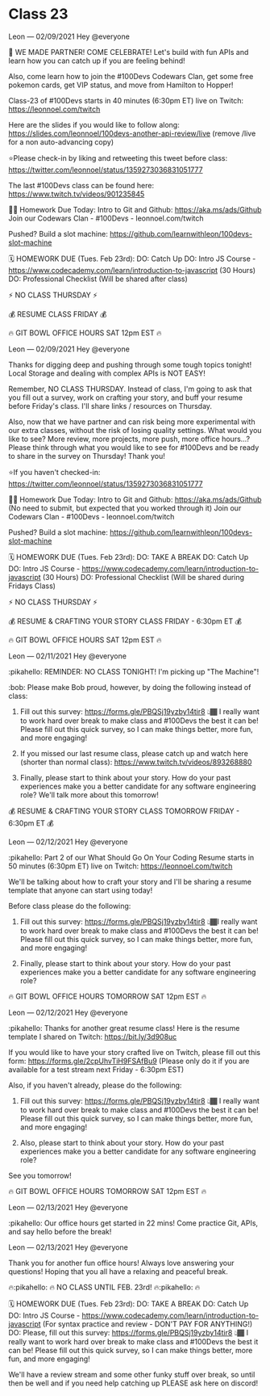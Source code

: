 # Class 23


Leon — 02/09/2021
Hey @everyone 

🤯 WE MADE PARTNER! COME CELEBRATE! Let's build with fun APIs and learn how you can catch up if you are feeling behind! 

Also, come learn how to join the #100Devs Codewars Clan, get some free pokemon cards, get VIP status, and move from Hamilton to Hopper! 

Class-23 of #100Devs starts in 40 minutes (6:30pm ET) live on Twitch: https://leonnoel.com/twitch

Here are the slides if you would like to follow along: https://slides.com/leonnoel/100devs-another-api-review/live (remove /live for a non auto-advancing  copy)

⭐️Please check-in by liking and retweeting this tweet before class: https://twitter.com/leonnoel/status/1359273036831051777

The last #100Devs class can be found here: https://www.twitch.tv/videos/901235845

👋🏽 Homework Due Today:
Intro to Git and Github: https://aka.ms/ads/Github
Join our Codewars Clan - #100Devs - leonnoel.com/twitch

Pushed?
Build a slot machine: https://github.com/learnwithleon/100devs-slot-machine

🗓 HOMEWORK DUE (Tues. Feb 23rd):
DO: Catch Up
DO: Intro JS Course - https://www.codecademy.com/learn/introduction-to-javascript (30 Hours)
DO: Professional Checklist (Will be shared after class)

⚡️ NO  CLASS THURSDAY  ⚡️

💰 RESUME CLASS FRIDAY 💰

🔥  GIT BOWL OFFICE HOURS SAT 12pm EST  🔥





Leon — 02/09/2021
Hey @everyone 

Thanks for digging deep and pushing through some tough topics tonight! Local Storage and dealing with complex APIs is NOT EASY!

Remember, NO CLASS THURSDAY. Instead of class, I'm going to ask that you fill out a survey, work on crafting your story,  and buff your resume before Friday's class.  I'll share links / resources on Thursday. 

Also, now that we have partner and can risk being more experimental with our extra classes, without the risk of losing quality settings. What would you like to see? More review, more projects, more push, more office hours...? Please think through what you would like to see for #100Devs and be ready to share in the survey on Thursday! Thank you! 

⭐️If you haven't checked-in: https://twitter.com/leonnoel/status/1359273036831051777

👋🏽 Homework Due Today:
Intro to Git and Github: https://aka.ms/ads/Github (No need to submit, but expected that you worked through it)
Join our Codewars Clan - #100Devs - leonnoel.com/twitch

Pushed?
Build a slot machine: https://github.com/learnwithleon/100devs-slot-machine

🗓 HOMEWORK DUE (Tues. Feb 23rd):
DO: TAKE A BREAK
DO: Catch Up
DO: Intro JS Course - https://www.codecademy.com/learn/introduction-to-javascript (30 Hours)
DO: Professional Checklist (Will be shared during Fridays Class)

⚡️ NO  CLASS THURSDAY  ⚡️

💰 RESUME & CRAFTING YOUR STORY CLASS FRIDAY - 6:30pm ET 💰

 🔥 GIT BOWL OFFICE HOURS SAT 12pm EST  🔥






Leon — 02/11/2021
Hey @everyone 

:pikahello:  REMINDER: NO CLASS TONIGHT! I'm picking up "The Machine"!

:bob: Please make Bob proud, however, by doing the following instead of class:

1. Fill out this survey: https://forms.gle/PBQSj19yzby14tir8
👆🏾 I really want to work hard over break to make class and #100Devs the best it can be! Please fill out this quick survey, so I can make things better, more fun, and more engaging! 

2. If you missed our last resume class, please catch up and watch here (shorter than normal class):  https://www.twitch.tv/videos/893268880

3. Finally, please start to think about your story. How do your past experiences make you a better candidate for any software engineering role? We'll talk more about this tomorrow!

💰 RESUME & CRAFTING YOUR STORY CLASS TOMORROW FRIDAY - 6:30pm ET 💰






Leon — 02/12/2021
Hey @everyone 

:pikahello:   Part 2 of our What Should Go On Your Coding Resume starts in 50 minutes (6:30pm ET) live on Twitch: https://leonnoel.com/twitch

We'll be talking about how to craft your story and I'll be sharing a resume template that anyone can start using today!

Before class please do the following:

1. Fill out this survey: https://forms.gle/PBQSj19yzby14tir8
 👆🏾I really want to work hard over break to make class and #100Devs the best it can be! Please fill out this quick survey, so I can make things better, more fun, and more engaging! 

2. Finally, please start to think about your story. How do your past experiences make you a better candidate for any software engineering role? 

🔥 GIT BOWL OFFICE HOURS TOMORROW SAT 12pm EST 🔥






Leon — 02/12/2021
Hey @everyone 

:pikahello: Thanks for another great resume class! Here is the resume template I shared on Twitch: https://bit.ly/3d908uc

If you would like to have your story crafted live on Twitch, please fill out this form: https://forms.gle/2cpUhvTiH9FSAfBu9
(Please only do it if you are available for a test stream next Friday - 6:30pm EST)

Also, if you haven't already, please do the following: 

1. Fill out this survey: https://forms.gle/PBQSj19yzby14tir8
👆🏾 I really want to work hard over break to make class and #100Devs the best it can be! Please fill out this quick survey, so I can make things better, more fun, and more engaging! 

2. Also, please start to think about your story. How do your past experiences make you a better candidate for any software engineering role? 

See you tomorrow! 

🔥 GIT BOWL OFFICE HOURS TOMORROW SAT 12pm EST 🔥







Leon — 02/13/2021
Hey @everyone 

:pikahello:  Our office hours get started in 22 mins! Come practice Git, APIs, and say hello before the break! 





Leon — 02/13/2021
Hey @everyone 

Thank you for another fun office hours! Always love answering your questions! Hoping that you all have a relaxing and peaceful break.  

🔥:pikahello: 🔥 NO CLASS UNTIL FEB. 23rd! 🔥:pikahello: 🔥 

🗓 HOMEWORK DUE (Tues. Feb 23rd):
DO: TAKE A BREAK
DO: Catch Up
DO: Intro JS Course - https://www.codecademy.com/learn/introduction-to-javascript (For syntax practice and review - DON'T PAY FOR ANYTHING!)
DO: Please, fill out this survey: https://forms.gle/PBQSj19yzby14tir8
👆🏾 I really want to work hard over break to make class and #100Devs the best it can be! Please fill out this quick survey, so I can make things better, more fun, and more engaging! 

We'll have a review stream and some other funky stuff over break, so until then be well and if you need help catching up PLEASE ask here on discord!